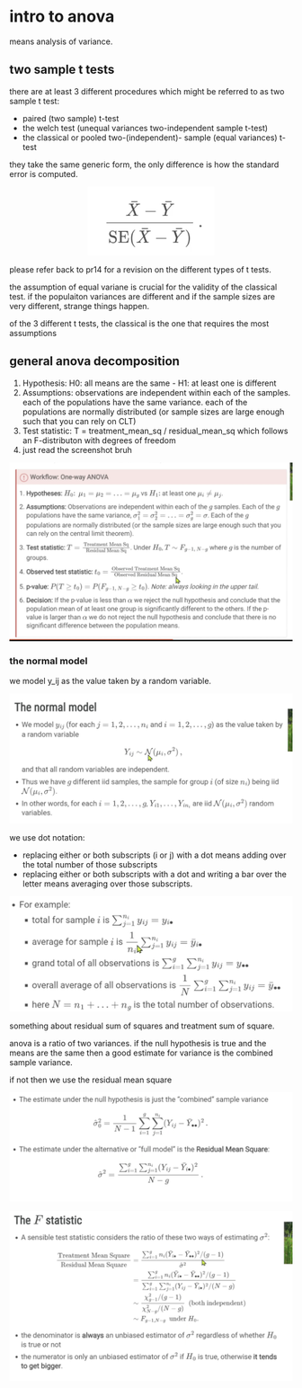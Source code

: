 # intro to anova

means analysis of variance.

## two sample t tests

there are at least 3 different procedures which might be referred to as two sample t test:

- paired (two sample) t-test
- the welch test (unequal variances two-independent sample t-test)
- the classical or pooled two-(independent)- sample (equal variances) t-test

they take the same generic form, the only difference is how the standard error is computed.

<p align="center">
    <img src="https://github.com/infernocadet/data2002/blob/main/graphics/gpp.png" width="auto" height="auto">
</p>

please refer back to pr14 for a revision on the different types of t tests.

the assumption of equal variane is crucial for the validity of the classical test. if the populaiton variances are different and if the sample sizes are very different, strange things happen.

of the 3 different t tests, the classical is the one that requires the most assumptions

## general anova decomposition

1. Hypothesis: H0: all means are the same - H1: at least one is different
2. Assumptions: observations are independent within each of the samples. each of the populations have the same variance. each of the populations are normally distributed (or sample sizes are large enough such that you can rely on CLT)
3. Test statistic: T = treatment_mean_sq / residual_mean_sq which follows an F-distributon with degrees of freedom
4. just read the screenshot bruh

<p align="center">
    <img src="https://github.com/infernocadet/data2002/blob/main/graphics/ov.png" width="auto" height="auto">
</p>

### the normal model

we model y_ij as the value taken by a random variable.

<p align="center">
    <img src="https://github.com/infernocadet/data2002/blob/main/graphics/vo.png" width="auto" height="auto">
</p>

we use dot notation:

- replacing either or both subscripts (i or j) with a dot means adding over the total number of those subscripts
- replacing either or both subscripts with a dot and writing a bar over the letter means averaging over those subscripts.

<p align="center">
    <img src="https://github.com/infernocadet/data2002/blob/main/graphics/dn.png" width="auto" height="auto">
</p>

something about residual sum of squares and treatment sum of square.

anova is a ratio of two variances. if the null hypothesis is true and the means are the same then a good estimate for variance is the combined sample variance.

if not then we use the residual mean square

<p align="center">
    <img src="https://github.com/infernocadet/data2002/blob/main/graphics/RMS.png" width="auto" height="auto">
</p>

<p align="center">
    <img src="https://github.com/infernocadet/data2002/blob/main/graphics/f.png" width="auto" height="auto">
</p>
